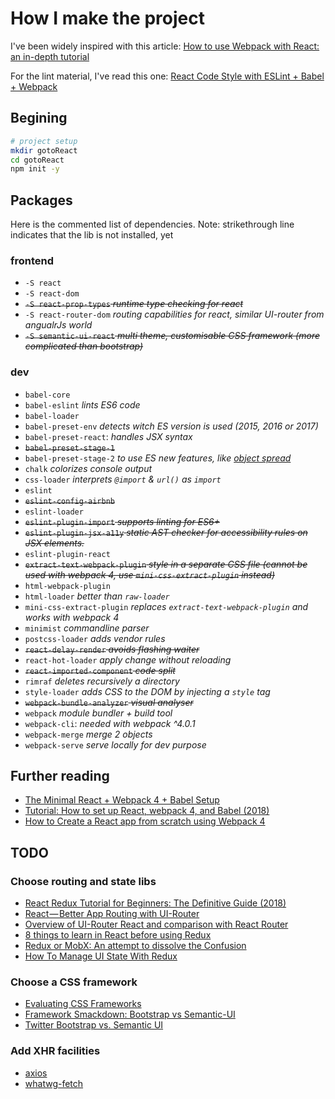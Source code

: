 # How I make the project

I've been widely inspired with this article: [How to use Webpack with React: an in-depth tutorial](https://medium.freecodecamp.org/learn-webpack-for-react-a36d4cac5060)

For the lint material, I've read this one: [React Code Style with ESLint + Babel + Webpack](https://www.robinwieruch.de/react-eslint-webpack-babel/)

## Begining

```bash
# project setup
mkdir gotoReact
cd gotoReact
npm init -y
```

## Packages
Here is the commented list of dependencies.
Note: strikethrough line indicates that the lib is not installed, yet

### frontend
* `-S react`
* `-S react-dom`
* ~~`-S react-prop-types` *runtime type checking for react*~~
* `-S react-router-dom` *routing capabilities for react, similar UI-router from angualrJs world*
* ~~`-S semantic-ui-react` *multi theme, customisable CSS framework (more complicated than bootstrap)*~~

### dev

* `babel-core`
* `babel-eslint` *lints ES6 code*
* `babel-loader`
* `babel-preset-env` *detects witch ES version is used (2015, 2016 or 2017)*
* `babel-preset-react`: *handles JSX syntax*
* ~~`babel-preset-stage-1`~~
* `babel-preset-stage-2` *to use ES new features, like [object spread](https://github.com/tc39/proposal-object-rest-spread)*
* `chalk` *colorizes console output*
* `css-loader` *interprets `@import` & `url()` as `import`*
* `eslint`
* ~~`eslint-config-airbnb`~~
* `eslint-loader`
* ~~`eslint-plugin-import` *supports linting for ES6+*~~
* ~~`eslint-plugin-jsx-a11y` *static AST checker for accessibility rules on JSX elements.*~~
* `eslint-plugin-react`
* ~~`extract-text-webpack-plugin` *style in a separate CSS file (cannot be used with webpack 4, use `mini-css-extract-plugin` instead)*~~
* `html-webpack-plugin`
* `html-loader` *better than `raw-loader`*
* `mini-css-extract-plugin` *replaces `extract-text-webpack-plugin` and works with webpack 4*
* `minimist` *commandline parser*
* `postcss-loader` *adds vendor rules*
* ~~`react-delay-render` *avoids flashing waiter*~~
* `react-hot-loader` *apply change without reloading*
* ~~`react-imported-component` *code split*~~
* `rimraf` *deletes recursively a directory*
* `style-loader` *adds CSS to the DOM by injecting a `style` tag*
* ~~`webpack-bundle-analyzer` *visual analyser*~~
* `webpack` *module bundler + build tool*
* `webpack-cli`: *needed with webpack ^4.0.1*
* `webpack-merge` *merge 2 objects*
* `webpack-serve` *serve locally for dev purpose*

## Further reading

* [The Minimal React + Webpack 4 + Babel Setup](https://www.robinwieruch.de/minimal-react-webpack-babel-setup/)
* [Tutorial: How to set up React, webpack 4, and Babel (2018)](https://www.valentinog.com/blog/react-webpack-babel/)
* [How to Create a React app from scratch using Webpack 4](https://medium.freecodecamp.org/part-1-react-app-from-scratch-using-webpack-4-562b1d231e75)

## TODO

### Choose routing and state libs

* [React Redux Tutorial for Beginners: The Definitive Guide (2018)](https://www.valentinog.com/blog/react-redux-tutorial-beginners/)
* [React — Better App Routing with UI-Router](https://medium.com/@Carmichaelize/react-better-app-routing-with-ui-router-f76b334eebd7)
* [Overview of UI-Router React and comparison with React Router](https://marcobotto.com/blog/overview-of-ui-router-react-and-comparison-with-react-router/)
* [8 things to learn in React before using Redux](https://www.robinwieruch.de/learn-react-before-using-redux/)
* [Redux or MobX: An attempt to dissolve the Confusion](https://www.robinwieruch.de/redux-mobx-confusion/)
* [How To Manage UI State With Redux](https://codeburst.io/how-to-manage-ui-state-with-redux-24deb6cf0d57)

### Choose a CSS framework

* [Evaluating CSS Frameworks](https://codeburst.io/evaluating-css-frameworks-bulma-vs-foundation-vs-milligram-vs-pure-vs-semantic-vs-uikit-503883bd25a3)
* [Framework Smackdown: Bootstrap vs Semantic-UI](https://hostpresto.com/blog/framework-smackdown-bootstrap-vs-semantic-ui/)
* [Twitter Bootstrap vs. Semantic UI](https://www.upwork.com/hiring/development/twitter-bootstrap-vs-semantic-ui/)

### Add XHR facilities

* [axios](https://www.npmjs.com/package/axios)
* [whatwg-fetch](https://github.com/github/fetch)
